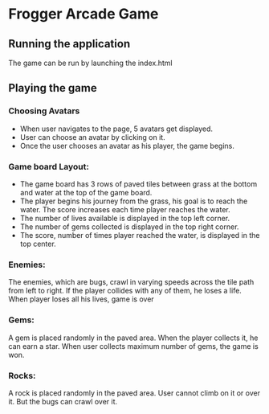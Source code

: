 # Frogger Arcade Game

## Running the application
The game can be run by launching the index.html

## Playing the game
### Choosing Avatars
- When user navigates to the page, 5 avatars get displayed.
- User can choose an avatar by clicking on it.
- Once the user chooses an avatar as his player, the game begins.

### Game board Layout:
- The game board has 3 rows of paved tiles between grass at the bottom and water at the top of the game board.
- The player begins his journey from the grass, his goal is to reach the water. The score increases each time player reaches the water.
- The number of lives available is displayed in the top left corner.
- The number of gems collected is displayed in the top right corner.
- The score, number of times player reached the water, is displayed in the top center.

### Enemies:
The enemies, which are bugs, crawl in varying speeds across the tile path from left to right.
If the player collides with any of them, he loses a life. When player loses all his lives, game is over

### Gems:
A gem is placed randomly in the paved area. When the player collects it, he can earn a star.
When user collects maximum number of gems, the game is won.

### Rocks:
A rock is placed randomly in the paved area. User cannot climb on it or over it. But the bugs can crawl over it.


